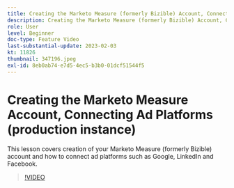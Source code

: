 ```yaml
---
title: Creating the Marketo Measure (formerly Bizible) Account, Connecting Ad Platforms (production instance)
description: Creating the Marketo Measure (formerly Bizible) Account, Connecting Ad Platforms (production instance)
role: User
level: Beginner
doc-type: Feature Video
last-substantial-update: 2023-02-03
kt: 11826
thumbnail: 347196.jpeg
exl-id: 8eb0ab74-e7d5-4ec5-b3b0-01dcf51544f5
---
```

# Creating the Marketo Measure Account, Connecting Ad Platforms (production instance)

This lesson covers creation of your Marketo Measure (formerly Bizible) account and how to connect ad platforms such as Google, LinkedIn and Facebook.

>[!VIDEO](https://video.tv.adobe.com/v/347196/?quality=12&learn=on)
